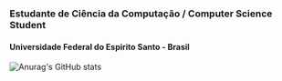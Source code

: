 ### Estudante de Ciência da Computação / Computer Science Student
#### Universidade Federal do Espirito Santo - Brasil

![Anurag's GitHub stats](https://github-readme-stats.vercel.app/api?username=Andrico07&show_icons=true&theme=github_dark)
